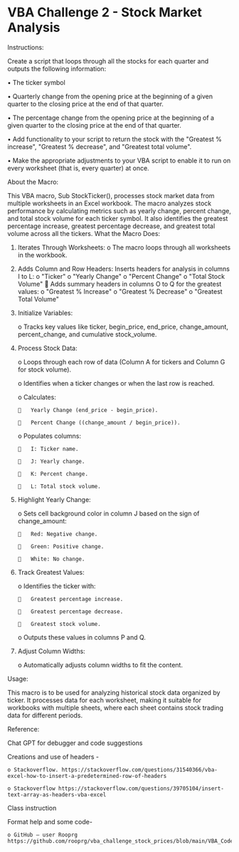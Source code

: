 # VBA Challenge 2 - Stock Market Analysis

 
Instructions:

Create a script that loops through all the stocks for each quarter and outputs the following information:

•	The ticker symbol

•	Quarterly change from the opening price at the beginning of a given quarter to the closing price at the end of that quarter.

•	The percentage change from the opening price at the beginning of a given quarter to the closing price at the end of that quarter.

•	Add functionality to your script to return the stock with the "Greatest % increase", "Greatest % decrease", and "Greatest total volume".

•	Make the appropriate adjustments to your VBA script to enable it to run on every worksheet (that is, every quarter) at once.


About the Macro:

This VBA macro, Sub StockTicker(), processes stock market data from multiple worksheets in an Excel workbook. The macro analyzes stock performance by calculating metrics such as yearly change, percent change, and total stock volume for each ticker symbol. It also identifies the greatest percentage increase, greatest percentage decrease, and greatest total volume across all the tickers.
What the Macro Does:
1.	Iterates Through Worksheets:
o	The macro loops through all worksheets in the workbook.

2.	Adds Column and Row Headers:
Inserts headers for analysis in columns I to L:
o	"Ticker"
o	"Yearly Change"
o	"Percent Change"
o	"Total Stock Volume"
	Adds summary headers in columns O to Q for the greatest values:
o	"Greatest % Increase"
o	"Greatest % Decrease"
o	"Greatest Total Volume"

3.	Initialize Variables:
   
    o	Tracks key values like ticker, begin_price, end_price, change_amount, percent_change, and cumulative stock_volume.

4.	Process Stock Data:
   
    o	Loops through each row of data (Column A for tickers and Column G for stock volume).

  	o	Identifies when a ticker changes or when the last row is reached.

  	o	Calculates:
  	
        	Yearly Change (end_price - begin_price).
  	
        	Percent Change ((change_amount / begin_price)).
  	
    o	Populates columns:
  	
        	I: Ticker name.
  	
        	J: Yearly change.
  	
        	K: Percent change.
  	
        	L: Total stock volume.

5.	Highlight Yearly Change:
   
    o	Sets cell background color in column J based on the sign of change_amount:

        	Red: Negative change.
        
        	Green: Positive change.
        
        	White: No change.

6.	Track Greatest Values:
   
    o	Identifies the ticker with:
  	
        	Greatest percentage increase.
  	
        	Greatest percentage decrease.
  	
        	Greatest stock volume.
  	
    o	Outputs these values in columns P and Q.

7.	Adjust Column Widths:
   
    o	Automatically adjusts column widths to fit the content.

Usage:

This macro is to be used for analyzing historical stock data organized by ticker. It processes data for each worksheet, making it suitable for workbooks with multiple sheets, where each sheet contains stock trading data for different periods.

Reference:

Chat GPT for debugger and code suggestions

Creations and use of headers -

    o Stackoverflow. https://stackoverflow.com/questions/31540366/vba-excel-how-to-insert-a-predetermined-row-of-headers

    o Stackoverflow https://stackoverflow.com/questions/39705104/insert-text-array-as-headers-vba-excel

Class instruction

Format help and some code-

    o GitHub – user Rooprg https://github.com/rooprg/vba_challenge_stock_prices/blob/main/VBA_Code_All_Worksheets_rroop_11Apr2024.vbs
